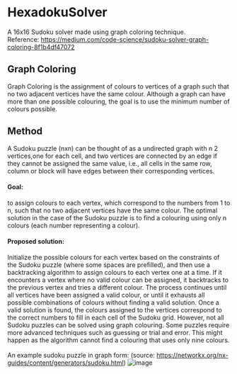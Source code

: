 # HexadokuSolver
A 16x16 Sudoku solver made using graph coloring technique. <br>
Reference: https://medium.com/code-science/sudoku-solver-graph-coloring-8f1b4df47072

## Graph Coloring
Graph Coloring is the assignment of colours to vertices of a graph such that no
two adjacent vertices have the same colour. Although a graph can have more
than one possible colouring, the goal is to use the minimum number of colours
possible.

## Method 
A Sudoku puzzle (nxn) can be thought of as a undirected graph with n
2 vertices,one for each cell, and two vertices are connected by an edge if they cannot be
assigned the same value, i.e., all cells in the same row, column or block will have
edges between their corresponding vertices. <br>
#### Goal:
to assign colours to each vertex, which correspond to the numbers from 1
to n, such that no two adjacent vertices have the same colour.
The optimal solution in the case of the Sudoku puzzle is to find a colouring using
only n colours (each number representing a colour).<br>
#### Proposed solution:
Initialize the possible colours for each vertex based on the
constraints of the Sudoku puzzle (where some spaces are prefilled), and then use
a backtracking algorithm to assign colours to each vertex one at a time. If it
encounters a vertex where no valid colour can be assigned, it backtracks to the
previous vertex and tries a different colour. The process continues until all
vertices have been assigned a valid colour, or until it exhausts all possible
combinations of colours without finding a valid solution. Once a valid solution is
found, the colours assigned to the vertices correspond to the correct numbers
to fill in each cell of the Sudoku grid.
However, not all Sudoku puzzles can be solved using graph colouring. Some
puzzles require more advanced techniques such as guessing or trial and error.
This might happen as the algorithm cannot find a colouring that uses only nine
colours.
<br><br> 
An example sudoku puzzle in graph form: (source:
https://networkx.org/nx-guides/content/generators/sudoku.html)
![image](https://github.com/vartikatrao/HexadokuSolver/assets/100116788/5e11c61e-65eb-472f-9f33-49f2bf5ae93c)
